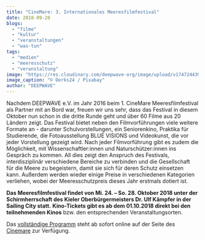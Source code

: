 ```yaml
---
title: "CineMare: 3. Internationales Meeresfilmfestival"
date: 2018-09-28
blogs: 
  - "filme"
  - "kultur"
  - "veranstaltungen"
  - "was-tun"
tags: 
  - "medien"
  - "meeresschutz"
  - "veranstaltung"
image: "https://res.cloudinary.com/deepwave-org/image/upload/v1747244394/deepwave.org/movie-theater-2502213_1920.jpg"
image_caption: "© Derks24 / Pixabay"
author: "DEEPWAVE"
---
```


Nachdem DEEPWAVE e.V. im Jahr 2016 beim 1. CineMare Meeresfilmfestival als Partner mit an Bord war, freuen wir uns sehr, dass das Festival in diesem Oktober nun schon in die dritte Runde geht und über 60 Filme aus 20 Ländern zeigt. Das Festival bietet neben den Filmvorführungen viele weitere Formate an - darunter Schulvorstellungen, ein Seniorenkino, Praktika für Studierende, die Fotoausstellung BLUE VISIONS und Videokunst, die vor jeder Vorstellung gezeigt wird. Nach jeder Filmvorführung gibt es zudem die Möglichkeit, mit Wissenschaftler:innen und Naturschützer:innen ins Gespräch zu kommen. All dies zeigt den Anspruch des Festivals, interdisziplinär verschiedene Bereiche zu verbinden und die Gesellschaft für die Meere zu begeistern, damit sie sich für deren Schutz einsetzen kann. Außerdem werden wieder einige Preise in verschiedenen Kategorien verliehen, wobei der Meeresschutzpreis dieses Jahr erstmals dotiert ist.

**Das Meeresfilmfestival findet von Mi. 24. – So. 28. Oktober 2018 unter der Schirmherrschaft des Kieler Oberbürgermeisters Dr. Ulf Kämpfer in der Sailing City statt.** **Kino-Tickets gibt es ab dem 01.10.2018 direkt bei den teilnehmenden Kinos** bzw. den entsprechenden Veranstaltungsorten.

Das [vollständige Programm](https://issuu.com/cinemare/docs/cinemare_2018_katalog) steht ab sofort online auf der Seite des [Cinemare](https://cinemare.org/) zur Verfügung.
